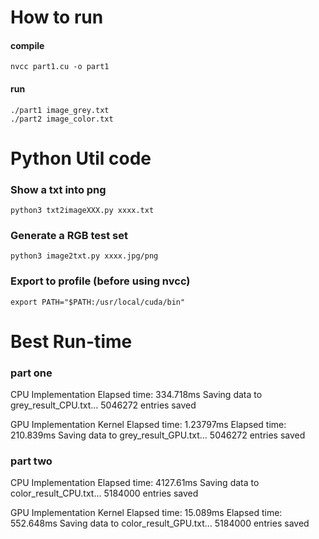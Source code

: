 # How to run
#### compile 
    nvcc part1.cu -o part1
#### run 
    ./part1 image_grey.txt
    ./part2 image_color.txt

# Python Util code

### Show a txt into png
    python3 txt2imageXXX.py xxxx.txt
### Generate a RGB test set
    python3 image2txt.py xxxx.jpg/png

### Export to profile (before using nvcc) 
    export PATH="$PATH:/usr/local/cuda/bin"

# Best Run-time

### part one

CPU Implementation
Elapsed time: 334.718ms
Saving data to grey_result_CPU.txt... 
5046272 entries saved

GPU Implementation
Kernel Elapsed time: 1.23797ms
Elapsed time: 210.839ms
Saving data to grey_result_GPU.txt... 
5046272 entries saved

### part two

CPU Implementation
Elapsed time: 4127.61ms
Saving data to color_result_CPU.txt... 
5184000 entries saved

GPU Implementation
Kernel Elapsed time: 15.089ms
Elapsed time: 552.648ms
Saving data to color_result_GPU.txt... 
5184000 entries saved